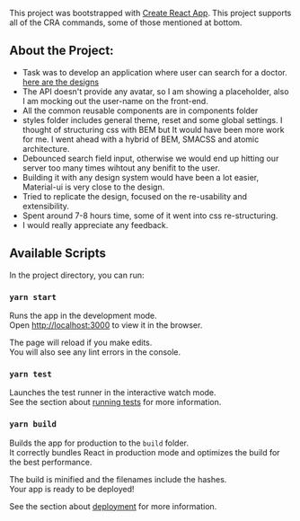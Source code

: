 This project was bootstrapped with [Create React App](https://github.com/facebook/create-react-app).
This project supports all of the CRA commands, some of those mentioned at bottom.


## About the Project:
  * Task was to develop an application where user can search for a doctor. [here are the designs](https://app.zeplin.io/project/5f50b4ed6c18ba4af8db5dac/screen/5f50b501d1d57c88310e8941)
  * The API doesn't provide any avatar, so I am showing a placeholder, also I am mocking out the user-name on the front-end.
  * All the common reusable components are in components folder
  * styles folder includes general theme, reset and some global settings. I thought of structuring css with BEM but It would have been more work for me. I went ahead with a hybrid of BEM, SMACSS and atomic architecture.
  * Debounced search field input, otherwise we would end up hitting our server too many times wihtout any benifit to the user.
  * Building it with any design system would have been a lot easier, Material-ui is very close to the design.
  * Tried to replicate the design, focused on the re-usability and extensibility. 
  * Spent around 7-8 hours time, some of it went into css re-structuring.
  * I would really appreciate any feedback.

## Available Scripts

In the project directory, you can run:

### `yarn start`

Runs the app in the development mode.<br />
Open [http://localhost:3000](http://localhost:3000) to view it in the browser.

The page will reload if you make edits.<br />
You will also see any lint errors in the console.

### `yarn test`

Launches the test runner in the interactive watch mode.<br />
See the section about [running tests](https://facebook.github.io/create-react-app/docs/running-tests) for more information.

### `yarn build`

Builds the app for production to the `build` folder.<br />
It correctly bundles React in production mode and optimizes the build for the best performance.

The build is minified and the filenames include the hashes.<br />
Your app is ready to be deployed!

See the section about [deployment](https://facebook.github.io/create-react-app/docs/deployment) for more information.


